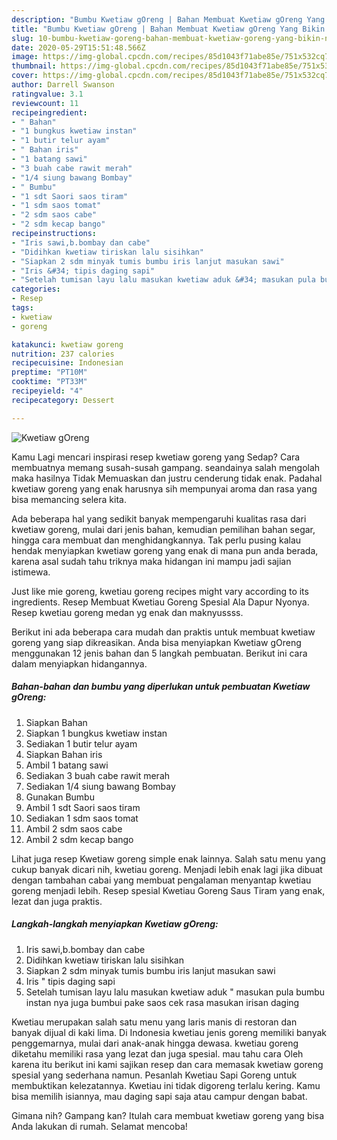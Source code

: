```yaml
---
description: "Bumbu Kwetiaw gOreng | Bahan Membuat Kwetiaw gOreng Yang Bikin Ngiler"
title: "Bumbu Kwetiaw gOreng | Bahan Membuat Kwetiaw gOreng Yang Bikin Ngiler"
slug: 10-bumbu-kwetiaw-goreng-bahan-membuat-kwetiaw-goreng-yang-bikin-ngiler
date: 2020-05-29T15:51:48.566Z
image: https://img-global.cpcdn.com/recipes/85d1043f71abe85e/751x532cq70/kwetiaw-goreng-foto-resep-utama.jpg
thumbnail: https://img-global.cpcdn.com/recipes/85d1043f71abe85e/751x532cq70/kwetiaw-goreng-foto-resep-utama.jpg
cover: https://img-global.cpcdn.com/recipes/85d1043f71abe85e/751x532cq70/kwetiaw-goreng-foto-resep-utama.jpg
author: Darrell Swanson
ratingvalue: 3.1
reviewcount: 11
recipeingredient:
- " Bahan"
- "1 bungkus kwetiaw instan"
- "1 butir telur ayam"
- " Bahan iris"
- "1 batang sawi"
- "3 buah cabe rawit merah"
- "1/4 siung bawang Bombay"
- " Bumbu"
- "1 sdt Saori saos tiram"
- "1 sdm saos tomat"
- "2 sdm saos cabe"
- "2 sdm kecap bango"
recipeinstructions:
- "Iris sawi,b.bombay dan cabe"
- "Didihkan kwetiaw tiriskan lalu sisihkan"
- "Siapkan 2 sdm minyak tumis bumbu iris lanjut masukan sawi"
- "Iris &#34; tipis daging sapi"
- "Setelah tumisan layu lalu masukan kwetiaw aduk &#34; masukan pula bumbu instan nya juga bumbui pake saos cek rasa masukan irisan daging"
categories:
- Resep
tags:
- kwetiaw
- goreng

katakunci: kwetiaw goreng 
nutrition: 237 calories
recipecuisine: Indonesian
preptime: "PT10M"
cooktime: "PT33M"
recipeyield: "4"
recipecategory: Dessert

---
```



![Kwetiaw gOreng](https://img-global.cpcdn.com/recipes/85d1043f71abe85e/751x532cq70/kwetiaw-goreng-foto-resep-utama.jpg)

Kamu Lagi mencari inspirasi resep kwetiaw goreng yang Sedap? Cara membuatnya memang susah-susah gampang. seandainya salah mengolah maka hasilnya Tidak Memuaskan dan justru cenderung tidak enak. Padahal kwetiaw goreng yang enak harusnya sih mempunyai aroma dan rasa yang bisa memancing selera kita.

Ada beberapa hal yang sedikit banyak mempengaruhi kualitas rasa dari kwetiaw goreng, mulai dari jenis bahan, kemudian pemilihan bahan segar, hingga cara membuat dan menghidangkannya. Tak perlu pusing kalau hendak menyiapkan kwetiaw goreng yang enak di mana pun anda berada, karena asal sudah tahu triknya maka hidangan ini mampu jadi sajian istimewa.

Just like mie goreng, kwetiau goreng recipes might vary according to its ingredients. Resep Membuat Kwetiau Goreng Spesial Ala Dapur Nyonya. Resep kwetiau goreng medan yg enak dan maknyussss.


Berikut ini ada beberapa cara mudah dan praktis untuk membuat kwetiaw goreng yang siap dikreasikan. Anda bisa menyiapkan Kwetiaw gOreng menggunakan 12 jenis bahan dan 5 langkah pembuatan. Berikut ini cara dalam menyiapkan hidangannya.

<!--inarticleads1-->

##### Bahan-bahan dan bumbu yang diperlukan untuk pembuatan Kwetiaw gOreng:

1. Siapkan  Bahan
1. Siapkan 1 bungkus kwetiaw instan
1. Sediakan 1 butir telur ayam
1. Siapkan  Bahan iris
1. Ambil 1 batang sawi
1. Sediakan 3 buah cabe rawit merah
1. Sediakan 1/4 siung bawang Bombay
1. Gunakan  Bumbu
1. Ambil 1 sdt Saori saos tiram
1. Sediakan 1 sdm saos tomat
1. Ambil 2 sdm saos cabe
1. Ambil 2 sdm kecap bango


Lihat juga resep Kwetiaw goreng simple enak lainnya. Salah satu menu yang cukup banyak dicari nih, kwetiau goreng. Menjadi lebih enak lagi jika dibuat dengan tambahan cabai yang membuat pengalaman menyantap kwetiau goreng menjadi lebih. Resep spesial Kwetiau Goreng Saus Tiram yang enak, lezat dan juga praktis. 

<!--inarticleads2-->

##### Langkah-langkah menyiapkan Kwetiaw gOreng:

1. Iris sawi,b.bombay dan cabe
1. Didihkan kwetiaw tiriskan lalu sisihkan
1. Siapkan 2 sdm minyak tumis bumbu iris lanjut masukan sawi
1. Iris &#34; tipis daging sapi
1. Setelah tumisan layu lalu masukan kwetiaw aduk &#34; masukan pula bumbu instan nya juga bumbui pake saos cek rasa masukan irisan daging


Kwetiau merupakan salah satu menu yang laris manis di restoran dan banyak dijual di kaki lima. Di Indonesia kwetiau jenis goreng memiliki banyak penggemarnya, mulai dari anak-anak hingga dewasa. kwetiau goreng diketahu memiliki rasa yang lezat dan juga spesial. mau tahu cara Oleh karena itu berikut ini kami sajikan resep dan cara memasak kwetiaw goreng spesial yang sederhana namun. Pesanlah Kwetiau Sapi Goreng untuk membuktikan kelezatannya. Kwetiau ini tidak digoreng terlalu kering. Kamu bisa memilih isiannya, mau daging sapi saja atau campur dengan babat. 

Gimana nih? Gampang kan? Itulah cara membuat kwetiaw goreng yang bisa Anda lakukan di rumah. Selamat mencoba!
